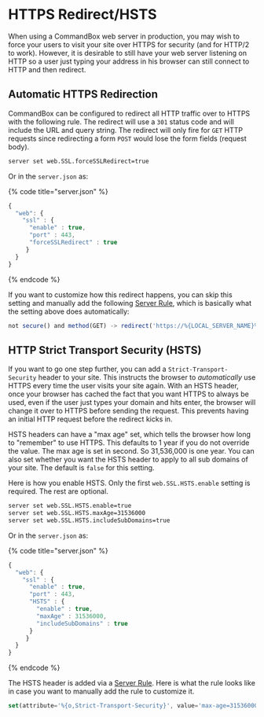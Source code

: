 # HTTPS Redirect/HSTS

When using a CommandBox web server in production, you may wish to force your users to visit your site over HTTPS for security (and for HTTP/2 to work). However, it is desirable to still have your web server listening on HTTP so a user just typing your address in his browser can still connect to HTTP and then redirect.

## Automatic HTTPS Redirection

CommandBox can be configured to redirect all HTTP traffic over to HTTPS with the following rule. The redirect will use a `301` status code and will include the URL and query string. The redirect will only fire for `GET` HTTP requests since redirecting a form `POST` would lose the form fields (request body).

```bash
server set web.SSL.forceSSLRedirect=true
```

Or in the `server.json` as:

{% code title="server.json" %}
```javascript
{
  "web": {
    "ssl" : {
      "enable" : true,
      "port" : 443,
      "forceSSLRedirect" : true
     }
  }
}
```
{% endcode %}

If you want to customize how this redirect happens, you can skip this setting and manually add the following [Server Rule](server-rules/), which is basically what the setting above does automatically:

```javascript
not secure() and method(GET) -> redirect('https://%{LOCAL_SERVER_NAME}%{REQUEST_URL}%{QUERY_STRING}' )
```

## HTTP Strict Transport Security (HSTS)

If you want to go one step further, you can add a `Strict-Transport-Security` header to your site. This instructs the browser to _automatically_ use HTTPS every time the user visits your site again. With an HSTS header, once your browser has cached the fact that you want HTTPS to always be used, even if the user just types your domain and hits enter, the browser will change it over to HTTPS before sending the request. This prevents having an initial HTTP request before the redirect kicks in.

HSTS headers can have a "max age" set, which tells the browser how long to "remember" to use HTTPS. This defaults to 1 year if you do not override the value. The max age is set in second. So 31,536,000 is one year. You can also set whether you want the HSTS header to apply to all sub domains of your site. The default is `false` for this setting.

Here is how you enable HSTS. Only the first `web.SSL.HSTS.enable` setting is required. The rest are optional.

```bash
server set web.SSL.HSTS.enable=true
server set web.SSL.HSTS.maxAge=31536000
server set web.SSL.HSTS.includeSubDomains=true
```

Or in the `server.json` as:

{% code title="server.json" %}
```javascript
{
  "web": {
    "ssl" : {
      "enable" : true,
      "port" : 443,
      "HSTS" : {
        "enable" : true,
        "maxAge" : 31536000,
        "includeSubDomains" : true
      }
     }
  }
}
```
{% endcode %}

The HSTS header is added via a [Server Rule](server-rules/). Here is what the rule looks like in case you want to manually add the rule to customize it.

```javascript
set(attribute='%{o,Strict-Transport-Security}', value='max-age=31536000; includeSubDomains')
```
